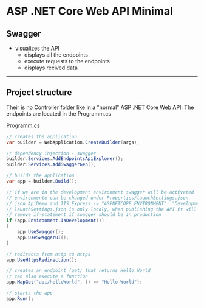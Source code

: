 # ASP .NET Core Web API Minimal

## Swagger

- visualizes the API
	- displays all the endpoints
	- execute requests to the endpoints
	- displays recived data

***

## Project structure

Their is no Controller folder like in a "normal" ASP .NET Core Web API. The endpoints are located in the Programm.cs

<ins>Programm.cs</ins>
``` C#
// creates the application
var builder = WebApplication.CreateBuilder(args);

// dependency injection - swagger
builder.Services.AddEndpointsApiExplorer();
builder.Services.AddSwaggerGen();

// builds the application
var app = builder.Build();

// if we are in the development environment swagger will be activated
// environmente can be changed under Properties/launchSettings.json
// json ApiDemo and IIS Express -> "ASPNETCORE_ENVIRONMENT": "Development"
// launchSettings.json is only localy, when publishing the API it will automatically switch to production environmente
// remove if-statement if swagger should be in production
if (app.Environment.IsDevelopment())
{
    app.UseSwagger();
    app.UseSwaggerUI();
}

// redirects from http to https
app.UseHttpsRedirection();

// creates an endpoint (get) that returns Hello World
// can also execute a function
app.MapGet("api/helloWorld", () => "Hello World");

// starts the app
app.Run();
```